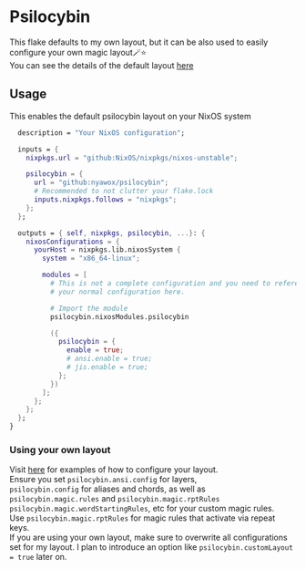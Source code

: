# Psilocybin

This flake defaults to my own layout, but it can be also used to easily configure your own magic layout🪄⭐  
You can see the details of the default layout [here](layout/README.md)  

## Usage

This enables the default psilocybin layout on your NixOS system  
```nix
  description = "Your NixOS configuration";

  inputs = {
    nixpkgs.url = "github:NixOS/nixpkgs/nixos-unstable";

    psilocybin = {
      url = "github:nyawox/psilocybin";
      # Recommended to not clutter your flake.lock
      inputs.nixpkgs.follows = "nixpkgs";
    };
  };

  outputs = { self, nixpkgs, psilocybin, ...}: {
    nixosConfigurations = {
      yourHost = nixpkgs.lib.nixosSystem {
        system = "x86_64-linux";

        modules = [
          # This is not a complete configuration and you need to reference
          # your normal configuration here.

          # Import the module
          psilocybin.nixosModules.psilocybin

          ({
            psilocybin = {
              enable = true;
              # ansi.enable = true;
              # jis.enable = true;
            };
          })
        ];
      };
    };
  };
}
```

### Using your own layout
Visit [here](layout/) for examples of how to configure your layout.  
Ensure you set `psilocybin.ansi.config` for layers,  
`psilocybin.config` for aliases and chords, as well as `psilocybin.magic.rules` and `psilocybin.magic.rptRules` `psilocybin.magic.wordStartingRules`, etc for your custom magic rules.  
Use `psilocybin.magic.rptRules` for magic rules that activate via repeat keys.  
If you are using your own layout, make sure to overwrite all configurations set for my layout. I plan to introduce an option like `psilocybin.customLayout = true` later on.
